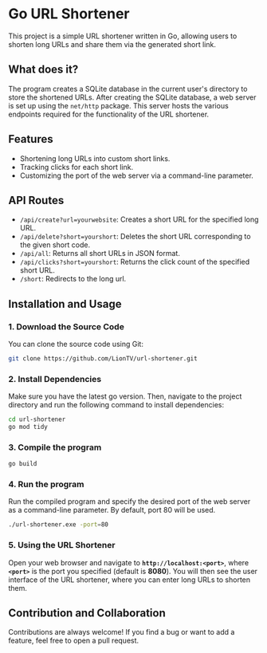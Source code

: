 # Go URL Shortener

This project is a simple URL shortener written in Go, allowing users to shorten long URLs and share them via the generated short link.

## What does it?

The program creates a SQLite database in the current user's directory to store the shortened URLs.
After creating the SQLite database, a web server is set up using the `net/http` package. This server hosts the various endpoints required for the functionality of the URL shortener.

## Features

- Shortening long URLs into custom short links.
- Tracking clicks for each short link.
- Customizing the port of the web server via a command-line parameter.


## API Routes

- `/api/create?url=yourwebsite`: Creates a short URL for the specified long URL.
- `/api/delete?short=yourshort`: Deletes the short URL corresponding to the given short code.
- `/api/all`: Returns all short URLs in JSON format.
- `/api/clicks?short=yourshort`: Returns the click count of the specified short URL.
- `/short`: Redirects to the long url.

## Installation and Usage

### 1. Download the Source Code

You can clone the source code using Git:

```bash
git clone https://github.com/LionTV/url-shortener.git
```

### 2. Install Dependencies

Make sure you have the latest go version. Then, navigate to the project directory and run the following command to install dependencies:

```bash
cd url-shortener
go mod tidy
```

### 3. Compile the program

```bash
go build
```

### 4. Run the program

Run the compiled program and specify the desired port of the web server as a command-line parameter. By default, port 80 will be used.

```bash
./url-shortener.exe -port=80
```

### 5. Using the URL Shortener

Open your web browser and navigate to **`http://localhost:<port>`**, where **`<port>`** is the port you specified (default is **8080**). You will then see the user interface of the URL shortener, where you can enter long URLs to shorten them.

## Contribution and Collaboration

Contributions are always welcome! If you find a bug or want to add a feature, feel free to open a pull request.
